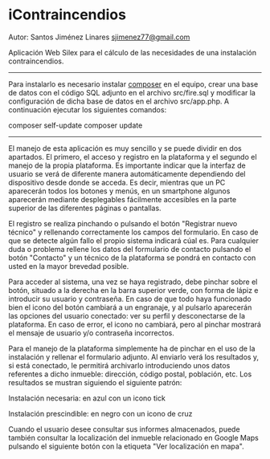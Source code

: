﻿iContraincendios
================

Autor: Santos Jiménez Linares <sjimenez77@gmail.com>

Aplicación Web Silex para el cálculo de las necesidades de una instalación contraincendios.

---

Para instalarlo es necesario instalar [composer](http://getcomposer.org/) en el equipo, crear una base de datos con el código SQL adjunto en el archivo src/fire.sql y modificar la configuración de dicha base de datos en el archivo src/app.php. A continuación ejecutar los siguientes comandos:

 composer self-update
 composer update

---

El manejo de esta aplicación es muy sencillo y se puede dividir en dos apartados. El primero, el acceso y registro en la plataforma y el segundo el manejo de la propia plataforma. Es importante indicar que la interfaz de usuario se verá de diferente manera automáticamente dependiendo del dispositivo desde donde se acceda. Es decir, mientras que un PC aparecerán todos los botones y menús, en un smartphone algunos aparecerán mediante desplegables fácilmente accesibles en la parte superior de las diferentes páginas o pantallas.

El registro se realiza pinchando o pulsando el botón "Registrar nuevo técnico" y rellenando correctamente los campos del formulario. En caso de que se detecte algún fallo el propio sistema indicará cúal es. Para cualquier duda o problema rellene los datos del formulario de contacto pulsando el botón "Contacto" y un técnico de la plataforma se pondrá en contacto con usted en la mayor brevedad posible.

Para acceder al sistema, una vez se haya registrado, debe pinchar sobre el botón, situado a la derecha en la barra superior verde, con forma de lápiz e introducir su usuario y contraseña. En caso de que todo haya funcionado bien el icono del botón cambiará a un engranaje, y al pulsarlo aparecerán las opciones del usuario conectado: ver su perfil y desconectarse de la plataforma. En caso de error, el icono no cambiará, pero al pinchar mostrará el mensaje de usuario y/o contraseña incorrectos.

Para el manejo de la plataforma simplemente ha de pinchar en el uso de la instalación y rellenar el formulario adjunto. Al enviarlo verá los resultados y, si está conectado, le permitirá archivarlo introduciendo unos datos referentes a dicho inmueble: dirección, código postal, población, etc. Los resultados se mustran siguiendo el siguiente patrón:

Instalación necesaria: en azul con un icono tick
 
Instalación prescindible: en negro con un icono de cruz
 
Cuando el usuario desee consultar sus informes almacenados, puede también consultar la localización del inmueble relacionado en Google Maps pulsando el siguiente botón con la etiqueta "Ver localización en mapa".
 

